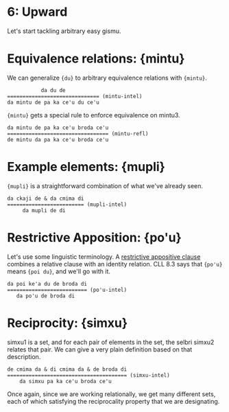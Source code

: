 # 6: Upward

Let's start tackling arbitrary easy gismu.

# Equivalence relations: {mintu}

We can generalize `{du}` to arbitrary equivalence relations with `{mintu}`.

               da du de
    ============================== (mintu-intel)
    da mintu de pa ka ce'u du ce'u

`{mintu}` gets a special rule to enforce equivalence on mintu3.

    da mintu de pa ka ce'u broda ce'u
    ================================= (mintu-refl)
    de mintu da pa ka ce'u broda ce'u

# Example elements: {mupli}

`{mupli}` is a straightforward combination of what we've already seen.

    da ckaji de & da cmima di
    ========================= (mupli-intel)
         da mupli de di

# Restrictive Apposition: {po'u}

Let's use some linguistic terminology. A [restrictive appositive
clause](https://en.wikipedia.org/wiki/Apposition) combines a relative clause
with an identity relation. CLL 8.3 says that `{po'u}` means `{poi du}`,
and we'll go with it.

    da poi ke'a du de broda di
    ========================== (po'u-intel)
       da po'u de broda di

# Reciprocity: {simxu}

simxu1 is a set, and for each pair of elements in the set, the selbri simxu2
relates that pair. We can give a very plain definition based on that
description.

    de cmima da & di cmima da & de broda di
    ======================================= (simxu-intel)
        da simxu pa ka ce'u broda ce'u

Once again, since we are working relationally, we get many different sets,
each of which satisfying the reciprocality property that we are designating.
